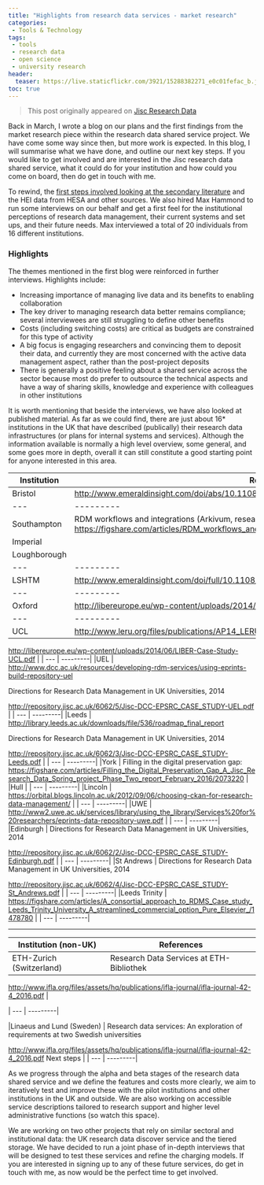 ```yaml
---
title: "Highlights from research data services - market research"
categories:
 - Tools & Technology
tags:
 - tools
 - research data
 - open science
 - university research
header:
  teaser: https://live.staticflickr.com/3921/15288382271_e0c01fefac_b.jpg
toc: true
---  
```


> This post originally appeared on [Jisc Research Data](https://researchdata.jiscinvolve.org/wp/2017/10/04/5-highlights-rdss-market-research/)

Back in March, I wrote a blog on our plans and the first findings from the market research piece within the research data shared service project. We have come some way since then, but more work is expected. In this blog, I will summarise what we have done, and outline our next key steps. If you would like to get involved and are interested in the Jisc research data shared service, what it could do for your institution and how could you come on board, then do get in touch with me.

To rewind, the [first steps involved looking at the secondary literature](https://researchdata.jiscinvolve.org/wp/2017/03/14/market-research-research-data-shared-service/) and the HEI data from HESA and other sources. We also hired Max Hammond to run some interviews on our behalf and get a first feel for the institutional perceptions of research data management, their current systems and set ups, and their future needs. Max interviewed a total of 20 individuals from 16 different institutions.

### Highlights

The themes mentioned in the first blog were reinforced in further interviews. Highlights include:

  -  Increasing importance of managing live data and its benefits to enabling collaboration
  -  The key driver to managing research data better remains compliance; several interviewees are still struggling to define other benefits
  -  Costs (including switching costs) are critical as budgets are constrained for this type of activity
  -  A big focus is engaging researchers and convincing them to deposit their data, and currently they are most concerned with the active data management aspect, rather than the post-project deposits
  -  There is generally a positive feeling about a shared service across the sector because most do prefer to outsource the technical aspects and have a way of sharing skills, knowledge and experience with colleagues in other institutions

It is worth mentioning that beside the interviews, we have also looked at published material. As far as we could find, there are just about 16* institutions in the UK that have described (publically) their research data infrastructures (or plans for internal systems and services).  Although the information available is normally a high level overview, some general, and some goes more in depth, overall it can still constitute a good starting point for anyone interested in this area.

| **Institution** |	**References** |
| --- | ---------|
|Bristol |	http://www.emeraldinsight.com/doi/abs/10.1108/PROG-02-2015-0019 |
| --- | ---------|
|Southampton |	RDM workflows and integrations (Arkivum, research data spring): https://figshare.com/articles/RDM_workflows_and_integrations_for_HEIs_using_hosted_services/1476832
|Imperial | 
|Loughborough |
| --- | ---------|
|LSHTM |	http://www.emeraldinsight.com/doi/full/10.1108/PROG-01-2015-0011
| --- | ---------|
|Oxford |	http://libereurope.eu/wp-content/uploads/2014/06/LIBER-Case-Study-UOX.pdf
| --- | ---------|
|UCL |	http://www.leru.org/files/publications/AP14_LERU_Roadmap_for_Research_data_final.pdf

http://libereurope.eu/wp-content/uploads/2014/06/LIBER-Case-Study-UCL.pdf |
| --- | ---------|
|UEL |	http://www.dcc.ac.uk/resources/developing-rdm-services/using-eprints-build-repository-uel 

Directions for Research Data Management in UK Universities, 2014

http://repository.jisc.ac.uk/6062/5/Jisc-DCC-EPSRC_CASE_STUDY-UEL.pdf |
| --- | ---------|
|Leeds |	http://library.leeds.ac.uk/downloads/file/536/roadmap_final_report

Directions for Research Data Management in UK Universities, 2014

http://repository.jisc.ac.uk/6062/3/Jisc-DCC-EPSRC_CASE_STUDY-Leeds.pdf |
| --- | ---------|
|York |	Filling in the digital preservation gap: https://figshare.com/articles/Filling_the_Digital_Preservation_Gap_A_Jisc_Research_Data_Spring_project_Phase_Two_report_February_2016/2073220 |
|Hull |
| --- | ---------|
|Lincoln |	https://orbital.blogs.lincoln.ac.uk/2012/09/06/choosing-ckan-for-research-data-management/ |
| --- | ---------|
|UWE |	http://www2.uwe.ac.uk/services/library/using_the_library/Services%20for%20researchers/eprints-data-repository-uwe.pdf |
| --- | ---------|
|Edinburgh |	Directions for Research Data Management in UK Universities, 2014

http://repository.jisc.ac.uk/6062/2/Jisc-DCC-EPSRC_CASE_STUDY-Edinburgh.pdf |
| --- | ---------|
|St Andrews |	Directions for Research Data Management in UK Universities, 2014

http://repository.jisc.ac.uk/6062/4/Jisc-DCC-EPSRC_CASE_STUDY-St_Andrews.pdf |
| --- | ---------|
|Leeds Trinity |	https://figshare.com/articles/A_consortial_approach_to_RDMS_Case_study_Leeds_Trinity_University_A_streamlined_commercial_option_Pure_Elsevier_/1478780 |
| --- | ---------|

****
 
| **Institution (non-UK)** |	**References** |
| --- | ---------|
|ETH-Zurich (Switzerland) |	Research Data Services at ETH-Bibliothek

http://www.ifla.org/files/assets/hq/publications/ifla-journal/ifla-journal-42-4_2016.pdf |

| --- | ---------|

|Linaeus and Lund (Sweden) |	Research data services: An exploration of requirements at two Swedish universities

http://www.ifla.org/files/assets/hq/publications/ifla-journal/ifla-journal-42-4_2016.pdf
Next steps |
| --- | ---------|

As we progress through the alpha and beta stages of the research data shared service and we define the features and costs more clearly, we aim to iteratively test and improve these with the pilot institutions and other institutions in the UK and outside. We are also working on accessible service descriptions tailored to research support and higher level administrative functions (so watch this space).

We are working on two other projects that rely on similar sectoral and institutional data: the UK research data discover service and the tiered storage. We have decided to run a joint phase of in-depth interviews that will be designed to test these services and refine the charging models. If you are interested in signing up to any of these future services, do get in touch with me, as now would be the perfect time to get involved.

